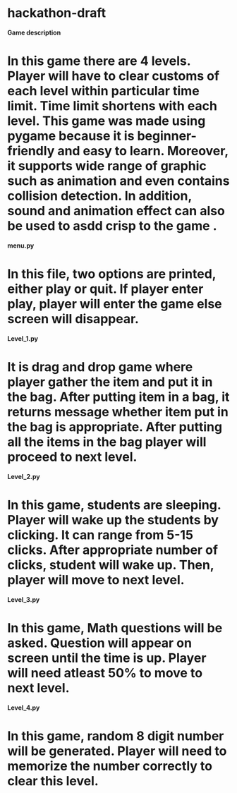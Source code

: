 # hackathon-draft
**Game description**
# In this game there are 4 levels. Player will have to clear customs of each level within particular time limit. Time limit shortens with each level. This game was made using pygame because it is beginner-friendly and easy to learn. Moreover, it supports wide range of graphic such as animation and even contains collision detection. In addition, sound and animation effect can also be used to asdd crisp to the game .

**menu.py**
# In this file, two options are printed, either play or quit. If player enter play, player will enter the game else screen will disappear.

**Level_1.py**
# It is drag and drop game where player gather the item and put it in the bag. After putting item in a bag, it returns message whether item put in the bag is appropriate. After putting all the items in the bag player will proceed to next level. 

**Level_2.py**
# In this game, students are sleeping. Player will wake up the students by clicking. It can range from 5-15 clicks. After appropriate number of clicks, student will wake up. Then, player will move to next level.

**Level_3.py**
# In this game, Math questions will be asked. Question  will appear on screen until the time is up. Player will need atleast 50% to move to next level.

**Level_4.py**
# In this game, random 8 digit number will be generated. Player will need to memorize the number correctly to clear this level. 
